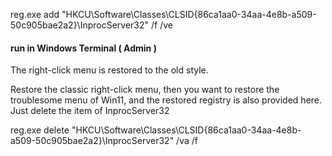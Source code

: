 reg.exe add "HKCU\Software\Classes\CLSID\{86ca1aa0-34aa-4e8b-a509-50c905bae2a2}\InprocServer32" /f /ve

#### run in Windows Terminal ( Admin )

The right-click menu is restored to the old style.

Restore the classic right-click menu, then you want to restore the troublesome menu of Win11, and the restored registry is also provided here.
Just delete the item of InprocServer32

reg.exe delete "HKCU\Software\Classes\CLSID\{86ca1aa0-34aa-4e8b-a509-50c905bae2a2}\InprocServer32" /va /f